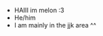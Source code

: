 - HAIII im melon :3
- He/him
- I am mainly in the jjk area ^^

<!---
Melonsicle/Melonsicle is a ✨ special ✨ repository because its `README.md` (this file) appears on your GitHub profile.
You can click the Preview link to take a look at your changes.
--->
